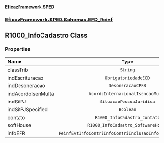 #### [EficazFramework.SPED](EficazFrameworkSPED.md 'EficazFramework SPED')
### [EficazFramework.SPED.Schemas.EFD_Reinf](EficazFramework.SPED.Schemas.EFD_Reinf.md 'EficazFramework.SPED.Schemas.EFD_Reinf')

## R1000_InfoCadastro Class
### Properties

| Name | Type | |
| :--- | :---: | :--- |
| classTrib | `String` |  |
| indEscrituracao | `ObrigatoriedadeECD` |  |
| indDesoneracao | `DesoneracaoCPRB` |  |
| indAcordoIsenMulta | `AcordoInternacionalIsencaoMulta` |  |
| indSitPJ | `SituacaoPessoaJuridica` |  |
| indSitPJSpecified | `Boolean` |  |
| contato | `R1000_InfoCadastro_Contato` |  |
| softHouse | `R1000_InfoCadastro_SoftwareHouse` |  |
| infoEFR | `ReinfEvtInfoContriInfoContriInclusaoInfoCadastroInfoEFR` |  |
